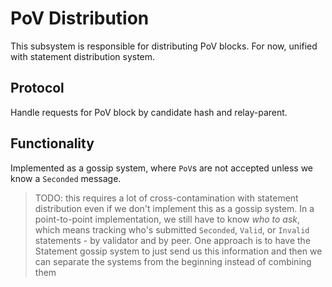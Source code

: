 # PoV Distribution

This subsystem is responsible for distributing PoV blocks. For now, unified with statement distribution system.

## Protocol

Handle requests for PoV block by candidate hash and relay-parent.

## Functionality

Implemented as a gossip system, where `PoV`s are not accepted unless we know a `Seconded` message.

> TODO: this requires a lot of cross-contamination with statement distribution even if we don't implement this as a gossip system. In a point-to-point implementation, we still have to know _who to ask_, which means tracking who's submitted `Seconded`, `Valid`, or `Invalid` statements - by validator and by peer. One approach is to have the Statement gossip system to just send us this information and then we can separate the systems from the beginning instead of combining them
